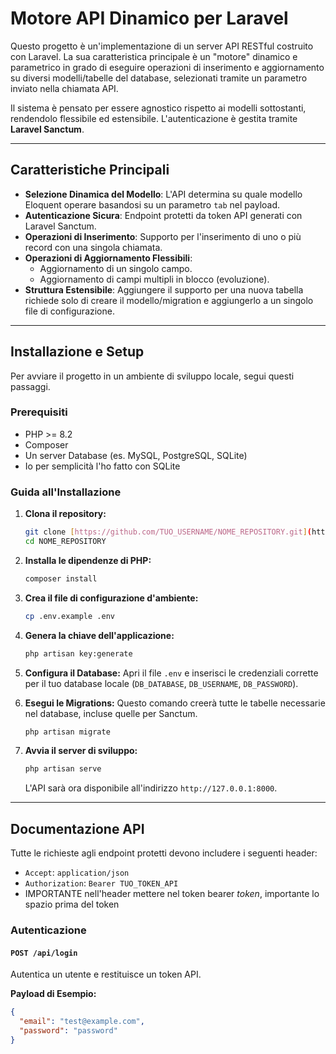 # Motore API Dinamico per Laravel

Questo progetto è un'implementazione di un server API RESTful costruito con Laravel. La sua caratteristica principale è un "motore" dinamico e parametrico in grado di eseguire operazioni di inserimento e aggiornamento su diversi modelli/tabelle del database, selezionati tramite un parametro inviato nella chiamata API.

Il sistema è pensato per essere agnostico rispetto ai modelli sottostanti, rendendolo flessibile ed estensibile. L'autenticazione è gestita tramite **Laravel Sanctum**.

---

## Caratteristiche Principali

- **Selezione Dinamica del Modello**: L'API determina su quale modello Eloquent operare basandosi su un parametro `tab` nel payload.
- **Autenticazione Sicura**: Endpoint protetti da token API generati con Laravel Sanctum.
- **Operazioni di Inserimento**: Supporto per l'inserimento di uno o più record con una singola chiamata.
- **Operazioni di Aggiornamento Flessibili**:
  - Aggiornamento di un singolo campo.
  - Aggiornamento di campi multipli in blocco (evoluzione).
- **Struttura Estensibile**: Aggiungere il supporto per una nuova tabella richiede solo di creare il modello/migration e aggiungerlo a un singolo file di configurazione.

---

## Installazione e Setup

Per avviare il progetto in un ambiente di sviluppo locale, segui questi passaggi.

### Prerequisiti

- PHP >= 8.2
- Composer
- Un server Database (es. MySQL, PostgreSQL, SQLite)
- Io per semplicità l'ho fatto con SQLite

### Guida all'Installazione

1.  **Clona il repository:**

    ```bash
    git clone [https://github.com/TUO_USERNAME/NOME_REPOSITORY.git](https://github.com/TUO_USERNAME/NOME_REPOSITORY.git)
    cd NOME_REPOSITORY
    ```

2.  **Installa le dipendenze di PHP:**

    ```bash
    composer install
    ```

3.  **Crea il file di configurazione d'ambiente:**

    ```bash
    cp .env.example .env
    ```

4.  **Genera la chiave dell'applicazione:**

    ```bash
    php artisan key:generate
    ```

5.  **Configura il Database:**
    Apri il file `.env` e inserisci le credenziali corrette per il tuo database locale (`DB_DATABASE`, `DB_USERNAME`, `DB_PASSWORD`).

6.  **Esegui le Migrations:**
    Questo comando creerà tutte le tabelle necessarie nel database, incluse quelle per Sanctum.

    ```bash
    php artisan migrate
    ```

7.  **Avvia il server di sviluppo:**
    ```bash
    php artisan serve
    ```
    L'API sarà ora disponibile all'indirizzo `http://127.0.0.1:8000`.

---

## Documentazione API

Tutte le richieste agli endpoint protetti devono includere i seguenti header:

- `Accept`: `application/json`
- `Authorization`: `Bearer TUO_TOKEN_API`
- IMPORTANTE nell'header mettere nel token bearer _token_, importante lo spazio prima del token

### Autenticazione

#### `POST /api/login`

Autentica un utente e restituisce un token API.

**Payload di Esempio:**

```json
{
  "email": "test@example.com",
  "password": "password"
}
```
